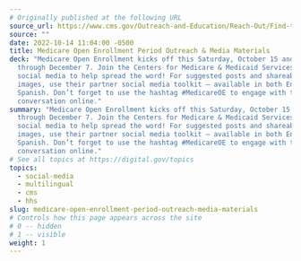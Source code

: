 ```yaml
---
# Originally published at the following URL
source_url: https://www.cms.gov/Outreach-and-Education/Reach-Out/Find-tools-to-help-you-help-others/Open-Enrollment-Outreach-and-Media-Materials
source: ""
date: 2022-10-14 11:04:00 -0500
title: Medicare Open Enrollment Period Outreach & Media Materials
deck: "Medicare Open Enrollment kicks off this Saturday, October 15 and runs
  through December 7. Join the Centers for Medicare & Medicaid Services (CMS) on
  social media to help spread the word! For suggested posts and shareable
  images, use their partner social media toolkit – available in both English and
  Spanish. Don’t forget to use the hashtag #MedicareOE to engage with the
  conversation online."
summary: "Medicare Open Enrollment kicks off this Saturday, October 15 and runs
  through December 7. Join the Centers for Medicare & Medicaid Services (CMS) on
  social media to help spread the word! For suggested posts and shareable
  images, use their partner social media toolkit – available in both English and
  Spanish. Don’t forget to use the hashtag #MedicareOE to engage with the
  conversation online."
# See all topics at https://digital.gov/topics
topics:
  - social-media
  - multilingual
  - cms
  - hhs
slug: medicare-open-enrollment-period-outreach-media-materials
# Controls how this page appears across the site
# 0 -- hidden
# 1 -- visible
weight: 1
---
```

